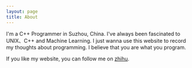 ```yaml
---
layout: page
title: About
---
```


I'm a C++ Programmer in Suzhou, China. I've always been fascinated to UNIX、C++ and Machine Learning. I just wanna use this website to record my thoughts about programming. I believe that you are what you program.

If you like my website, you can follow me on [zhihu](http://www.zhihu.com/people/jianxinzhou).
